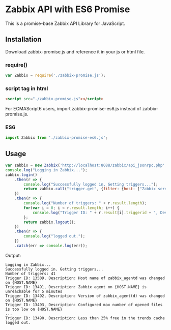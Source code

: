 # Zabbix API with ES6 Promise

This is a promise-base Zabbix API Library for JavaScript.  

## Installation

Download zabbix-promise.js and reference it in your js or html file.

### require()
```javascript
var Zabbix = require('./zabbix-promise.js');
```
### script tag in html
```html
<script src="./zabbix-promise.js"></script>
```
For ECMAScript6 users, import zabbix-promise-es6.js instead of zabbix-promise.js.
### ES6
```javascript
import Zabbix from './zabbix-promise-es6.js';
```

## Usage

```javascript
var zabbix = new Zabbix('http://localhost:8088/zabbix/api_jsonrpc.php', 'Admin', 'zabbix');
console.log("Logging in Zabbix...");
zabbix.login()
    .then(r => {
        console.log("Successfully logged in. Getting triggers...");
        return zabbix.call("trigger.get", {filter: {host: ["Zabbix server"]}});
    })
    .then(r => {
        console.log("Number of triggers: " + r.result.length);
        for(var i = 0; i < r.result.length; i++) {
            console.log("Trigger ID: " + r.result[i].triggerid + ", Description: " + r.result[i].description);
        };
        return zabbix.logout();
    })
    .then(r => {
        console.log("logged out.");
    })
    .catch(err => console.log(err));
```
Output:
```
Logging in Zabbix...
Successfully logged in. Getting triggers...
Number of triggers: 41
Trigger ID: 13509, Description: Host name of zabbix_agentd was changed on {HOST.NAME}
Trigger ID: 13491, Description: Zabbix agent on {HOST.NAME} is unreachable for 5 minutes
Trigger ID: 13492, Description: Version of zabbix_agent(d) was changed on {HOST.NAME}
Trigger ID: 13493, Description: Configured max number of opened files is too low on {HOST.NAME}
...
Trigger ID: 13490, Description: Less than 25% free in the trends cache
logged out.
```